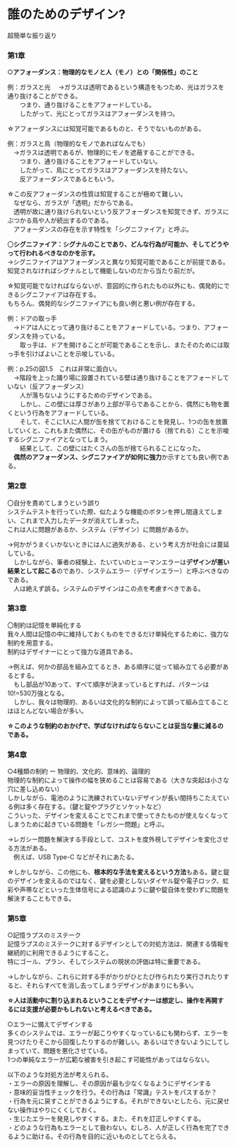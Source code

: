# 誰のためのデザイン?

超簡単な振り返り

### 第1章
○**アフォーダンス：物理的なモノと人（モノ）との「関係性」のこと**

例：ガラスと光
　→ガラスは透明であるという構造をもつため、光はガラスを通り抜けることができる。  
　　つまり、通り抜けることをアフォードしている。  
　　したがって、光にとってガラスはアフォーダンスを持つ。  

☆アフォーダンスには知覚可能であるものと、そうでないものがある。

例：ガラスと鳥（物理的なモノであればなんでも）  
　→ガラスは透明であるが、物理的にモノを遮蔽することができる。  
　　つまり、通り抜けることをアフォードしていない。  
　　したがって、鳥にとってガラスはアフォーダンスを持たない。  
　　反アフォーダンスであるともいう。

☆この反アフォーダンスの性質は知覚することが極めて難しい。  
　なぜなら、ガラスが「透明」だからである。  
　透明が故に通り抜けられないという反アフォーダンスを知覚できず、ガラスにぶつかる鳥や人が続出するのである。  
　アフォーダンスの存在を示す特性を「シグニファイア」と呼ぶ。


〇**シグニファイア：シグナルのことであり、どんな行為が可能か、そしてどうやって行われるべきなのかを示す。**  
→シグニファイアはアフォーダンスと異なり知覚可能であることが前提である。知覚されなければシグナルとして機能しないのだから当たり前だが。

☆知覚可能でなければならないが、意図的に作られたもの以外にも、偶発的にできるシグニファイアは存在する。  
もちろん、偶発的なシグニファイアにも良い例と悪い例が存在する。

例：ドアの取っ手  
　→ドアは人にとって通り抜けることをアフォードしている。つまり、アフォーダンスを持っている。  
　　取っ手は、ドアを開けることが可能であることを示し、またそのためには取っ手を引けばよいことを示唆している。

例：p.25の図1.5　これは非常に面白い。  
　→階段を上った踊り場に設置されている壁は通り抜けることをアフォードしていない（反アフォーダンス）  
　　人が落ちないようにするためのデザインである。  
　　しかし、この壁には厚さがあり上部が平らであることから、偶然にも物を置くという行為をアフォードしている。  
　　そして、そこに1人に人間が缶を捨てておけることを発見し、1つの缶を放置していくと、これもまた偶然に、その缶がものが置ける（捨てれる）ことを示唆するシグニファイアとなってしまう。  
　　結果として、この壁にはたくさんの缶が捨てられることになった。  
　**偶然のアフォーダンス、シグニファイアが如何に強力**か示すとても良い例である。

### 第2章
〇自分を責めてしまうという誤り  
システムテストを行っていた際、似たような機能のボタンを押し間違えてしまい、これまで入力したデータが消えてしまった。  
これは人に問題があるか、システム（デザイン）に問題があるか。

→何かがうまくいかないときには人に過失がある、という考え方が社会には蔓延している。  
　しかしながら、筆者の経験上、たいていのヒューマンエラーは**デザインが悪い結果として起こる**のであり、システムエラー（デザインエラー）と呼ぶべきなのである。  
　人は絶えず誤る。システムのデザインはこの点を考慮すべきである。

### 第3章
〇制約は記憶を単純化する  
我々人間は記憶の中に維持しておくものをできるだけ単純化するために、強力な制約を用意する。  
制約はデザイナーにとって強力な道具である。

→例えば、何かの部品を組み立てるとき、ある順序に従って組み立てる必要があるとする。  
　もし部品が10あって、すべて順序が決まっているとすれば、パターンは10!=530万強となる。  
　しかし、我々は物理的、あるいは文化的な制約によって誤って組み立てることはほとんどない場合が多い。

**☆このような制約のおかげで、学ばなければならないことは妥当な量に減るのである。**

### 第4章
○4種類の制約 ー 物理的、文化的、意味的、論理的  
物理的な制約によって操作の幅を狭めることは容易である（大きな突起は小さな穴に差し込めない）  
しかしながら、電池のように洗練されていないデザインが長い間持ちこたえている例は多く存在する。（鍵と錠やプラグとソケットなど）  
こういった、デザインを変えることでこれまで使ってきたものが使えなくなってしまうために起きている問題を「レガシー問題」と呼ぶ。  

→レガシー問題を解決する手段として、コストを度外視してデザインを変化させる方法がある。  
　例えば、USB Type-C などがそれにあたる。

☆しかしながら、この他にも、**根本的な手法を変えるという方法**もある。鍵と錠のデザインを変えるのではなく、鍵を必要としないダイヤル錠や電子ロック、虹彩や声帯などといった生体信号による認識のように鍵や錠自体を使わずに問題を解決することもできる。

### 第5章
○記憶ラプスのミステーク  
記憶ラプスのミステークに対するデザインとしての対処方法は、関連する情報を継続的に利用できるようにすること。  
特にゴール、プラン、そしてシステムの現状の評価は特に重要である。

→しかしながら、これらに対する手がかりがひとたび作られたり実行されたりすると、それらすべてを消し去ってしまうデザインがあまりにも多い。

**☆人は活動中に割り込まれるということをデザイナーは想定し、操作を再開するには支援が必要かもしれないと考えるべきである。**

○エラーに備えてデザインする  
多くのシステムでは、エラーが起こりやすくなっているにも関わらず、エラーを見つけたりそこから回復したりするのが難しい。あるいはできないようにしてしまっていて、問題を悪化させている。  
1つの単純なエラーが広範な被害を引き起こす可能性があってはならない。

以下のような対処方法が考えられる。  
・エラーの原因を理解し、その原因が最も少なくなるようにデザインする  
・意味的妥当性チェックを行う。その行為は「常識」テストをパスするか？  
・行為を元に戻すことができるようにする。それができないとしたら、元に戻せない操作はやりにくくしておく。  
・生じたエラーを発見しやすくする。また、それを訂正しやすくする。  
・どのような行為もエラーとして扱わない。むしろ、人が正しく行為を完了できるように助ける。その行為を目的に近いものとしてとらえる。  

